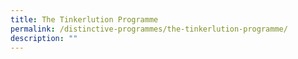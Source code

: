 ```yaml
---
title: The Tinkerlution Programme
permalink: /distinctive-programmes/the-tinkerlution-programme/
description: ""
---
```

